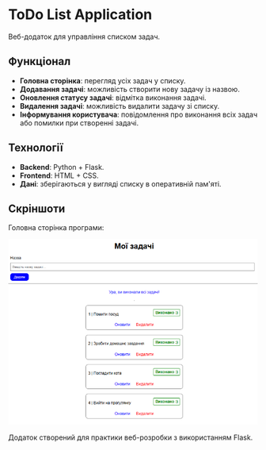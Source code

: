 # ToDo List Application

Веб-додаток для управління списком задач.

## Функціонал

- **Головна сторінка**: перегляд усіх задач у списку.
- **Додавання задачі**: можливість створити нову задачу із назвою.
- **Оновлення статусу задачі**: відмітка виконання задачі.
- **Видалення задачі**: можливість видалити задачу зі списку.
- **Інформування користувача**: повідомлення про виконання всіх задач або помилки при створенні задачі.

## Технології

- **Backend**: Python + Flask.
- **Frontend**: HTML + CSS.
- **Дані**: зберігаються у вигляді списку в оперативній пам'яті.

## Скріншоти

Головна сторінка програми:

![Головна сторінка](screenshots/screenshot_home.PNG)


Додаток створений для практики веб-розробки з використанням Flask.

